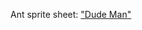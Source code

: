 Ant sprite sheet: ["Dude Man"](https://opengameart.org/content/walking-ant-with-parts-and-rigged-spriter-file)

